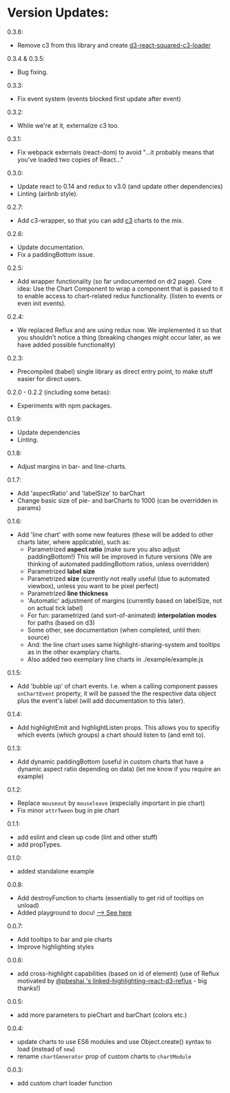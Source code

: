 # Version Updates:
0.3.6:
- Remove c3 from this library and create [d3-react-squared-c3-loader](https://github.com/bgrsquared/d3-react-squared-c3-loader)

0.3.4 & 0.3.5:
- Bug fixing.

0.3.3:
- Fix event system (events blocked first update after event)

0.3.2:
- While we're at it, externalize c3 too.

0.3.1:
- Fix webpack externals (react-dom) to avoid "...it probably means that 
you've loaded two copies of React..."

0.3.0:
- Update react to 0.14 and redux to v3.0 (and update other dependencies)
- Linting (airbnb style).

0.2.7:
- Add c3-wrapper, so that you can add [c3](http://c3js.org) charts to the mix.

0.2.6:
- Update documentation.
- Fix a paddingBottom issue.

0.2.5:
- Add wrapper functionality (so far undocumented on dr2 page). Core idea: 
Use the Chart Component to wrap a component that is passed to it to enable access to chart-related redux functionality.
(listen to events or even init events).

0.2.4:
- We replaced Reflux and are using redux now. We implemented it so that you shouldn't notice a thing (breaking changes might occur later, as we have added possible functionality)

0.2.3: 
- Precompiled (babel) single library as direct entry point, to make stuff easier for direct users.

0.2.0 - 0.2.2 (including some betas): 
- Experiments with npm packages.

0.1.9: 
- Update dependencies
- Linting.

0.1.8: 
- Adjust margins in bar- and line-charts.

0.1.7:
- Add 'aspectRatio' and 'labelSize' to barChart
- Change basic size of pie- and barCharts to 1000 (can be overridden in params)

0.1.6:
- Add 'line chart' with some new features (these will be added to other charts later, where appilcable), such as:
  - Parametrized **aspect ratio** (make sure you also adjust paddingBottom!) This will be improved in future versions 
    (We are thinking of automated paddingBottom ratios, unless overridden)
  - Parametrized **label size**
  - Parametrized **size** (currently not really useful (due to automated viewbox), unless you want to be pixel perfect)
  - Parametrized **line thickness**
  - 'Automatic' adjustment of margins (currently based on labelSize, not on actual tick label)
  - For fun: parametrized (and sort-of-animated) **interpolation modes** for paths (based on d3)
  - Some other, see documentation (when completed, until then: source)
  - And: the line chart uses same highlight-sharing-system and tooltips as in the other examplary charts.
  - Also added two exemplary line charts in ./example/example.js

0.1.5: 
- Add 'bubble up' of chart events. I.e. when a calling component passes `onChartEvent` property,
it will be passed the the respective data object plus the event's label 
(will add documentation to this later).

0.1.4: 
- Add highlightEmit and highlightListen props. This allows you to specifiy which
events (which groups) a chart should listen to (and emit to).

0.1.3:
- Add dynamic paddingBottom (useful in custom charts that have a dynamic aspect ratio depending on data)
(let me know if you require an example)

0.1.2:
- Replace `mouseout` by `mouseleave` (especially important in pie chart)
- Fix minor `attrTween` bug in pie chart

0.1.1:
- add eslint and clean up code (lint and other stuff)
- add propTypes.

0.1.0: 
- added standalone example

0.0.8:
- Add destroyFunction to charts (essentially to get rid of tooltips on unload)
- Added playground to docu! [--> See here](http://bgrsquared.com/DR2/)

0.0.7:
- Add tooltips to bar and pie charts
- Improve highlighting styles

0.0.6: 
- add cross-highlight capabilities (based on id of element)
(use of Reflux motivated by [@pbeshai 's linked-highlighting-react-d3-reflux](https://github.com/pbeshai/linked-highlighting-react-d3-reflux)  -
big thanks!)

0.0.5:
- add more parameters to pieChart and barChart (colors etc.)

0.0.4: 
- update charts to use ES6 modules and use Object.create() syntax to load (instead of `new`)
- rename `chartGenerator` prop of custom charts to `chartModule`

0.0.3: 
- add custom chart loader function
